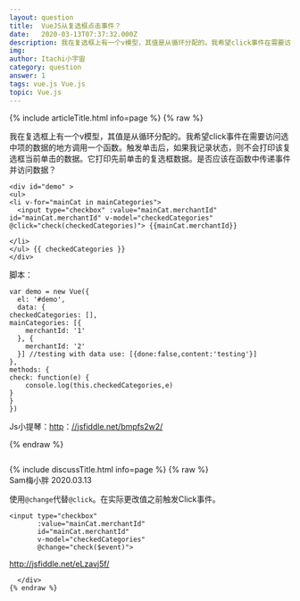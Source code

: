 ```yaml
---
layout: question
title:  VueJS从复选框点击事件？
date:   2020-03-13T07:37:32.000Z
description: 我在复选框上有一个v模型，其值是从循环分配的。我希望click事件在需要访问选中项的数据的地方调用一个函数。触发单击后，如果我记录状态，则不会打印该复选框...
img: 
author: Itachi小宇宙
category: question
answer: 1
tags: vue.js Vue.js
topic: Vue.js
---
```

<div class="article-root">
  <div class="article">
    {% include articleTitle.html info=page %}
    {% raw %}
    <div class="article-content"><p><font style="vertical-align: inherit;"><font style="vertical-align: inherit;">我在复选框上有一个v模型，其值是从循环分配的。</font><font style="vertical-align: inherit;">我希望click事件在需要访问选中项的数据的地方调用一个函数。</font><font style="vertical-align: inherit;">触发单击后，如果我记录状态，则不会打印该复选框当前单击的数据。</font><font style="vertical-align: inherit;">它打印先前单击的复选框数据。</font><font style="vertical-align: inherit;">是否应该在函数中传递事件并访问数据？</font></font></p>

<pre><code>&lt;div id="demo" &gt;<font></font>
&lt;ul&gt;<font></font>
&lt;li v-for="mainCat in mainCategories"&gt;<font></font>
  &lt;input type="checkbox" :value="mainCat.merchantId"     id="mainCat.merchantId" v-model="checkedCategories" @click="check(checkedCategories)"&gt; {{mainCat.merchantId}}<font></font>
<font></font>
&lt;/li&gt;<font></font>
&lt;/ul&gt; {{ checkedCategories }}<font></font>
&lt;/div&gt;<font></font>
</code></pre>

<p><font style="vertical-align: inherit;"><font style="vertical-align: inherit;">脚本：</font></font></p>

<pre><code>var demo = new Vue({<font></font>
  el: '#demo',<font></font>
  data: {<font></font>
checkedCategories: [],<font></font>
mainCategories: [{<font></font>
    merchantId: '1'<font></font>
  }, {<font></font>
    merchantId: '2'<font></font>
  }] //testing with data use: [{done:false,content:'testing'}]<font></font>
},<font></font>
methods: {<font></font>
check: function(e) {<font></font>
    console.log(this.checkedCategories,e)<font></font>
}<font></font>
}<font></font>
})<font></font>
</code></pre>

<p><font style="vertical-align: inherit;"><font style="vertical-align: inherit;">Js小提琴：</font><a href="http://jsfiddle.net/bmpfs2w2/" rel="noreferrer"><font style="vertical-align: inherit;">http</font></a><font style="vertical-align: inherit;">：</font></font><a href="http://jsfiddle.net/bmpfs2w2/" rel="noreferrer"><font style="vertical-align: inherit;"><font style="vertical-align: inherit;">//jsfiddle.net/bmpfs2w2/</font></font></a></p></div>
    {% endraw %}
  </div>
  <p style="height: 0;width:0;overflow: hidden;"> 第1400篇《VueJS从复选框点击事件？》来自Winter(https://github.com/aiyld/aiyld.github.io)的站点</p>
  <div class="discuss-wrapper">
    {% include discussTitle.html info=page %}
    {% raw %}
    <div class="discuss-item">
        <div class="discuss-parent">
          <div class="discuss-meta">
            <span class="discuss-user">Sam梅小胖</span>
            <span class="discuss-time">2020.03.13</span>
          </div>
          <div class="discuss-comment"><p><font style="vertical-align: inherit;"><font style="vertical-align: inherit;">使用</font></font><code>@change</code><font style="vertical-align: inherit;"><font style="vertical-align: inherit;">代替</font></font><code>@click</code><font style="vertical-align: inherit;"><font style="vertical-align: inherit;">。</font><font style="vertical-align: inherit;">在实际更改值之前触发Click事件。</font></font></p>

<pre><code>&lt;input type="checkbox" <font></font>
       :value="mainCat.merchantId" <font></font>
       id="mainCat.merchantId" <font></font>
       v-model="checkedCategories" <font></font>
       @change="check($event)"&gt;<font></font>
</code></pre>

<p><a href="http://jsfiddle.net/eLzavj5f/" rel="noreferrer"><font style="vertical-align: inherit;"><font style="vertical-align: inherit;">http://jsfiddle.net/eLzavj5f/</font></font></a></p></div>
        </div>
        
      </div>
    {% endraw %}
  </div>
<div>
